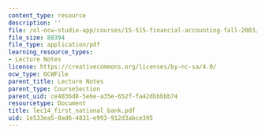 ```yaml
---
content_type: resource
description: ''
file: /ol-ocw-studio-app/courses/15-515-financial-accounting-fall-2003/1e533ea50ad64831e993912d3abce395_lec14_first_national_bank.pdf
file_size: 88394
file_type: application/pdf
learning_resource_types:
- Lecture Notes
license: https://creativecommons.org/licenses/by-nc-sa/4.0/
ocw_type: OCWFile
parent_title: Lecture Notes
parent_type: CourseSection
parent_uid: ce4836d8-5e6e-a35e-652f-fa42dbbbbb74
resourcetype: Document
title: lec14_first_national_bank.pdf
uid: 1e533ea5-0ad6-4831-e993-912d3abce395
---
```

